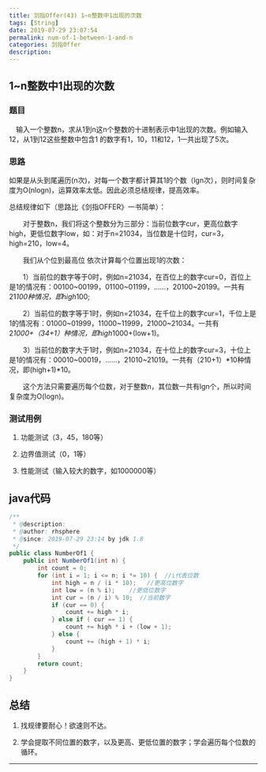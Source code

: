 ```yaml
---
title: 剑指Offer(43) 1~n整数中1出现的次数
tags: [String]
date: 2019-07-29 23:07:54
permalink: num-of-1-between-1-and-n
categories: 剑指Offer
description:
---
```

<p class="description"></p>


<!-- more -->

## 1~n整数中1出现的次数
### 题目
　输入一个整数n，求从1到n这n个整数的十进制表示中1出现的次数。例如输入12，从1到12这些整数中包含1 的数字有1，10，11和12，1一共出现了5次。

### 思路
如果是从头到尾遍历(n次)，对每一个数字都计算其1的个数（lgn次），则时间复杂度为O(nlogn)，运算效率太低。因此必须总结规律，提高效率。

总结规律如下（思路比《剑指OFFER》一书简单）：

　　对于整数n，我们将这个整数分为三部分：当前位数字cur，更高位数字high，更低位数字low，如：对于n=21034，当位数是十位时，cur=3，high=210，low=4。

　　我们从个位到最高位 依次计算每个位置出现1的次数：

　　1）当前位的数字等于0时，例如n=21034，在百位上的数字cur=0，百位上是1的情况有：00100~00199，01100~01199，……，20100~20199。一共有21*100种情况，即high*100;

　　2）当前位的数字等于1时，例如n=21034，在千位上的数字cur=1，千位上是1的情况有：01000~01999，11000~11999，21000~21034。一共有2*1000+（34+1）种情况，即high*1000+(low+1)。

　　3）当前位的数字大于1时，例如n=21034，在十位上的数字cur=3，十位上是1的情况有：00010~00019，……，21010~21019。一共有（210+1）*10种情况，即(high+1)*10。

　　这个方法只需要遍历每个位数，对于整数n，其位数一共有lgn个，所以时间复杂度为O(logn)。


### 测试用例
1. 功能测试（3，45，180等）

2. 边界值测试（0，1等）

3. 性能测试（输入较大的数字，如1000000等）

## java代码

```java
/**
 * @description:
 * @author: rhsphere
 * @since: 2019-07-29 23:14 by jdk 1.8
 */
public class NumberOf1 {
    public int NumberOf1(int n) {
        int count = 0;
        for (int i = 1; i <= n; i *= 10) {  //i代表位数
            int high = n / (i * 10);   //更高位数字
            int low = (n % i);    //更低位数字
            int cur = (n / i) % 10;  //当前数字
            if (cur == 0) {
                count += high * i;
            } else if ( cur == 1) {
                count += high * i + (low + 1);
            } else {
                count += (high + 1) * i;
            }
        }
        return count;
    }
}

```


## 总结

1. 找规律要耐心！欲速则不达。

2. 学会提取不同位置的数字，以及更高、更低位置的数字；学会遍历每个位数的循环。


<hr />